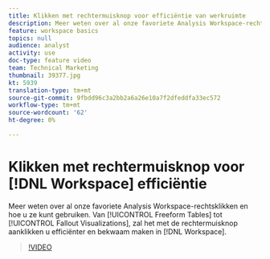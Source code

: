 ```yaml
---
title: Klikken met rechtermuisknop voor efficiëntie van werkruimte
description: Meer weten over al onze favoriete Analysis Workspace-rechtsklikken en hoe u ze kunt gebruiken. Van de Lijsten van de Vrije Vorm tot de Visualisaties van de Uitval, zal het met de rechtermuisknop aanklikken u efficiënter en bekwaam in Werkruimte maken.
feature: workspace basics
topics: null
audience: analyst
activity: use
doc-type: feature video
team: Technical Marketing
thumbnail: 39377.jpg
kt: 5939
translation-type: tm+mt
source-git-commit: 9fbdd96c3a2bb2a6a26e10a7f2dfeddfa33ec572
workflow-type: tm+mt
source-wordcount: '62'
ht-degree: 0%

---
```



# Klikken met rechtermuisknop voor [!DNL Workspace] efficiëntie

Meer weten over al onze favoriete Analysis Workspace-rechtsklikken en hoe u ze kunt gebruiken. Van [!UICONTROL Freeform Tables] tot [!UICONTROL Fallout Visualizations], zal het met de rechtermuisknop aanklikken u efficiënter en bekwaam maken in [!DNL Workspace].

>[!VIDEO](https://video.tv.adobe.com/v/39377/?quality=12&learn=on)
